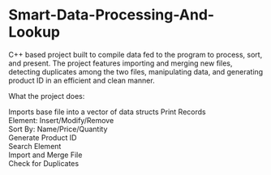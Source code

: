 # Smart-Data-Processing-And-Lookup
C++ based project built to compile data fed to the program to process, sort, and present. The project features importing and merging new files, detecting duplicates among the two files, manipulating data, and generating product ID in an efficient and clean manner.

What the project does:

Imports base file into a vector of data structs
Print Records  
Element: Insert/Modify/Remove  
Sort By: Name/Price/Quantity  
Generate Product ID  
Search Element  
Import and Merge File  
Check for Duplicates  
